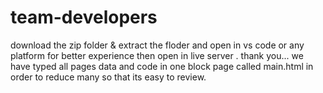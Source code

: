 # team-developers

download the zip folder & extract the floder and open in vs code or any platform for better experience then open in live server . 
thank you...
we have typed all pages data and code in one block page called main.html in order to reduce many so that its easy to review.
